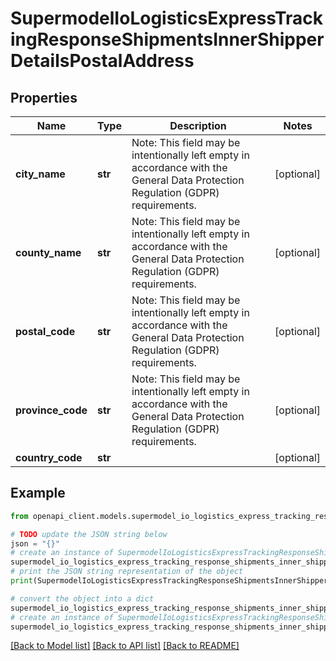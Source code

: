 # SupermodelIoLogisticsExpressTrackingResponseShipmentsInnerShipperDetailsPostalAddress


## Properties

Name | Type | Description | Notes
------------ | ------------- | ------------- | -------------
**city_name** | **str** | Note: This field may be intentionally left empty in accordance with the General Data Protection Regulation (GDPR) requirements. | [optional] 
**county_name** | **str** | Note: This field may be intentionally left empty in accordance with the General Data Protection Regulation (GDPR) requirements. | [optional] 
**postal_code** | **str** | Note: This field may be intentionally left empty in accordance with the General Data Protection Regulation (GDPR) requirements. | [optional] 
**province_code** | **str** | Note: This field may be intentionally left empty in accordance with the General Data Protection Regulation (GDPR) requirements. | [optional] 
**country_code** | **str** |  | [optional] 

## Example

```python
from openapi_client.models.supermodel_io_logistics_express_tracking_response_shipments_inner_shipper_details_postal_address import SupermodelIoLogisticsExpressTrackingResponseShipmentsInnerShipperDetailsPostalAddress

# TODO update the JSON string below
json = "{}"
# create an instance of SupermodelIoLogisticsExpressTrackingResponseShipmentsInnerShipperDetailsPostalAddress from a JSON string
supermodel_io_logistics_express_tracking_response_shipments_inner_shipper_details_postal_address_instance = SupermodelIoLogisticsExpressTrackingResponseShipmentsInnerShipperDetailsPostalAddress.from_json(json)
# print the JSON string representation of the object
print(SupermodelIoLogisticsExpressTrackingResponseShipmentsInnerShipperDetailsPostalAddress.to_json())

# convert the object into a dict
supermodel_io_logistics_express_tracking_response_shipments_inner_shipper_details_postal_address_dict = supermodel_io_logistics_express_tracking_response_shipments_inner_shipper_details_postal_address_instance.to_dict()
# create an instance of SupermodelIoLogisticsExpressTrackingResponseShipmentsInnerShipperDetailsPostalAddress from a dict
supermodel_io_logistics_express_tracking_response_shipments_inner_shipper_details_postal_address_from_dict = SupermodelIoLogisticsExpressTrackingResponseShipmentsInnerShipperDetailsPostalAddress.from_dict(supermodel_io_logistics_express_tracking_response_shipments_inner_shipper_details_postal_address_dict)
```
[[Back to Model list]](../README.md#documentation-for-models) [[Back to API list]](../README.md#documentation-for-api-endpoints) [[Back to README]](../README.md)


